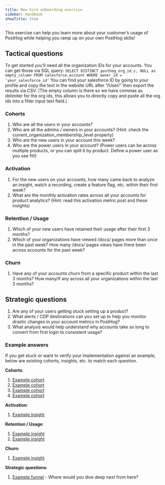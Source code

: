 ```yaml
---
title: New hire onboarding exercise
sidebar: Handbook
showTitle: true
---
```


This exercise can help you learn more about your customer’s usage of PostHog while helping you ramp up on your own PostHog skills!

## Tactical questions
 
To get started you’ll need all the organization IDs for your accounts. You can get those via SQL query: `SELECT DISTINCT posthog_org_id_c, NULL as empty_column FROM salesforce.account WHERE owner_id = 'your_salesforce_id'`
You can find your salesforce ID by going to your profile and copy the text in the website URL after “/User/” then export the results via CSV. (The empty column is there so we have commas as delimiter for the org ids, this allows you to directly copy and paste all the org ids into a filter input text field.)

### Cohorts
1. Who are all the users in your accounts?
2. Who are all the admins / owners in your accounts? (Hint: check the current_organization_membership_level property)
3. Who are the new users in your account this week?
4. Who are the power users in your account? (Power users can be across multiple products, or you can split it by product. Define a power user as you see fit!)

### Activation
1. For the new users on your accounts, how many came back to analyze an insight, watch a recording, create a feature flag, etc. within their first week?
2. What are the monthly activation rates across all your accounts for product analytics? (Hint: read this activation metric post and these insights)

### Retention / Usage 
1. Which of your new users have retained their usage after their first 3 months?
2. Which of your organizations have viewed /docs/ pages more than once in the past week? How many /docs/ pages views have there been across accounts for the past week?

### Churn

1. Have any of your accounts churn from a specific product within the last 3 months? How many/if any across all your organizations within the last 3 months?

## Strategic questions

1. Are any of your users getting stuck setting up a product?
2. What alerts / CDP destinations can you set up to help you monitor drastic changes in your account metrics in PostHog?
3. What analysis would help understand why accounts take so long to convert from first login to consistent usage?


### Example answers
If you get stuck or want to verify your implementation against an example, below are existing cohorts, insights, etc. to match each question.

__Cohorts__:
1. [Example cohort](https://us.posthog.com/project/2/cohorts/144987)
2. [Example cohort](https://us.posthog.com/project/2/cohorts/146377)
3. [Example cohort](https://us.posthog.com/project/2/cohorts/154066)
4. [Example cohort](https://us.posthog.com/project/2/cohorts/154067) 

__Activation__:
1. [Example insight](https://us.posthog.com/project/2/insights/aBpMC6Zv)

__Retention / Usage__:
1. [Example insight](https://us.posthog.com/project/2/insights/wlpuXyz2)
2. [Example insight](https://us.posthog.com/project/2/insights/revCSbzO)

__Churn__:
1. [Example insight](https://us.posthog.com/project/2/insights/DpKrMKxj)

__Strategic questions__:
1. [Example funnel](https://us.posthog.com/project/2/insights/O8lthh4G) -  Where would you dive deep next from here?
